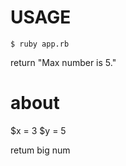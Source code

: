 
# USAGE

```
$ ruby app.rb
```

return 
"Max number is 5."


# about
 $x = 3
 $y = 5

 retum big num

